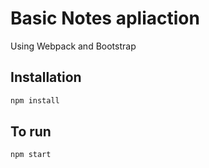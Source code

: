 # Basic Notes apliaction

Using Webpack and Bootstrap

## Installation

```bash
npm install
```
## To run

```bash
npm start
```

